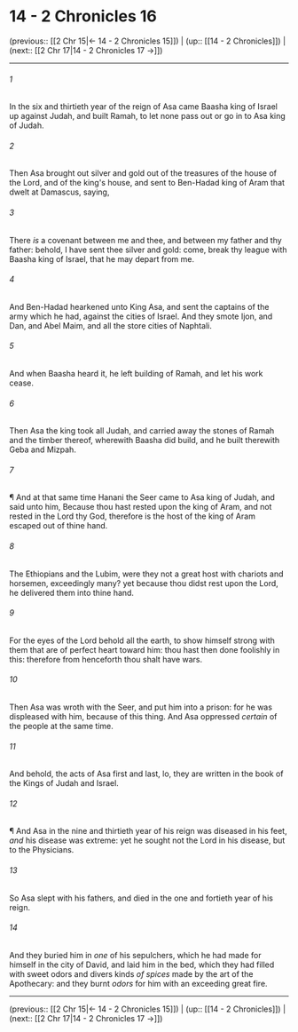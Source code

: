 # 14 - 2 Chronicles 16

(previous:: [[2 Chr 15|← 14 - 2 Chronicles 15]]) | (up:: [[14 - 2 Chronicles]]) | (next:: [[2 Chr 17|14 - 2 Chronicles 17 →]])

***


###### 1 
In the six and thirtieth year of the reign of Asa came Baasha king of Israel up against Judah, and built Ramah, to let none pass out or go in to Asa king of Judah. 

###### 2 
Then Asa brought out silver and gold out of the treasures of the house of the Lord, and of the king's house, and sent to Ben-Hadad king of Aram that dwelt at Damascus, saying, 

###### 3 
There _is_ a covenant between me and thee, and between my father and thy father: behold, I have sent thee silver and gold: come, break thy league with Baasha king of Israel, that he may depart from me. 

###### 4 
And Ben-Hadad hearkened unto King Asa, and sent the captains of the army which he had, against the cities of Israel. And they smote Ijon, and Dan, and Abel Maim, and all the store cities of Naphtali. 

###### 5 
And when Baasha heard it, he left building of Ramah, and let his work cease. 

###### 6 
Then Asa the king took all Judah, and carried away the stones of Ramah and the timber thereof, wherewith Baasha did build, and he built therewith Geba and Mizpah. 

###### 7 
¶ And at that same time Hanani the Seer came to Asa king of Judah, and said unto him, Because thou hast rested upon the king of Aram, and not rested in the Lord thy God, therefore is the host of the king of Aram escaped out of thine hand. 

###### 8 
The Ethiopians and the Lubim, were they not a great host with chariots and horsemen, exceedingly many? yet because thou didst rest upon the Lord, he delivered them into thine hand. 

###### 9 
For the eyes of the Lord behold all the earth, to show himself strong with them that are of perfect heart toward him: thou hast then done foolishly in this: therefore from henceforth thou shalt have wars. 

###### 10 
Then Asa was wroth with the Seer, and put him into a prison: for he was displeased with him, because of this thing. And Asa oppressed _certain_ of the people at the same time. 

###### 11 
And behold, the acts of Asa first and last, lo, they are written in the book of the Kings of Judah and Israel. 

###### 12 
¶ And Asa in the nine and thirtieth year of his reign was diseased in his feet, _and_ his disease was extreme: yet he sought not the Lord in his disease, but to the Physicians. 

###### 13 
So Asa slept with his fathers, and died in the one and fortieth year of his reign. 

###### 14 
And they buried him in _one_ of his sepulchers, which he had made for himself in the city of David, and laid him in the bed, which they had filled with sweet odors and divers kinds _of spices_ made by the art of the Apothecary: and they burnt _odors_ for him with an exceeding great fire.

***

(previous:: [[2 Chr 15|← 14 - 2 Chronicles 15]]) | (up:: [[14 - 2 Chronicles]]) | (next:: [[2 Chr 17|14 - 2 Chronicles 17 →]])
